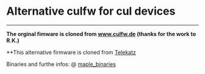 # Alternative culfw for cul devices
___
**The orginal fimware is cloned from www.culfw.de (thanks for the work to R.K.)**

**This alternative firmware is cloned from [Telekatz](https://github.com/Telekatz/a-culfw)

Binaries and furthe infos: @ [maple_binaries](https://github.com/juergs/maple_binaries) 



